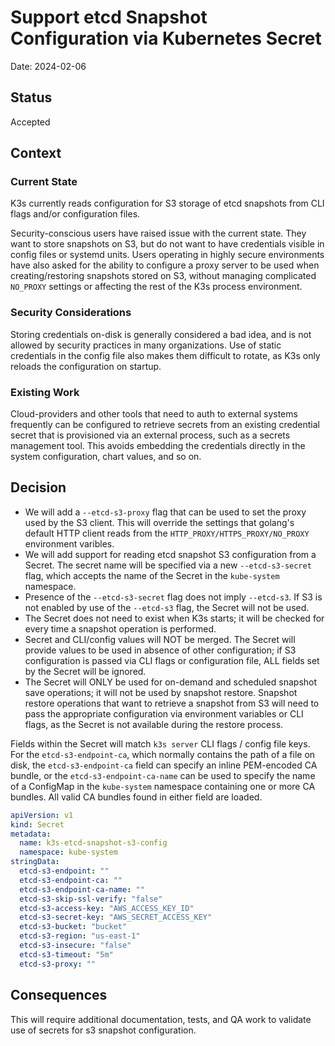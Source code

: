# Support etcd Snapshot Configuration via Kubernetes Secret

Date: 2024-02-06

## Status

Accepted

## Context

### Current State

K3s currently reads configuration for S3 storage of etcd snapshots from CLI flags and/or configuration files.

Security-conscious users have raised issue with the current state. They want to store snapshots on S3, but do not want
to have credentials visible in config files or systemd units. Users operating in highly secure environments have also
asked for the ability to configure a proxy server to be used when creating/restoring snapshots stored on S3, without
managing complicated `NO_PROXY` settings or affecting the rest of the K3s process environment.

### Security Considerations

Storing credentials on-disk is generally considered a bad idea, and is not allowed by security practices in many
organizations. Use of static credentials in the config file also makes them difficult to rotate, as K3s only reloads the
configuration on startup.

### Existing Work

Cloud-providers and other tools that need to auth to external systems frequently can be configured to retrieve secrets
from an existing credential secret that is provisioned via an external process, such as a secrets management tool. This
avoids embedding the credentials directly in the system configuration, chart values, and so on.

## Decision

* We will add a `--etcd-s3-proxy` flag that can be used to set the proxy used by the S3 client. This will override the
  settings that golang's default HTTP client reads from the `HTTP_PROXY/HTTPS_PROXY/NO_PROXY` environment varibles.
* We will add support for reading etcd snapshot S3 configuration from a Secret. The secret name will be specified via a new
  `--etcd-s3-secret` flag, which accepts the name of the Secret in the `kube-system` namespace.
* Presence of the `--etcd-s3-secret` flag does not imply `--etcd-s3`. If S3 is not enabled by use of the `--etcd-s3` flag,
  the Secret will not be used.
* The Secret does not need to exist when K3s starts; it will be checked for every time a snapshot operation is performed.
* Secret and CLI/config values will NOT be merged. The Secret will provide values to be used in absence of other
  configuration; if S3 configuration is passed via CLI flags or configuration file, ALL fields set by the Secret
  will be ignored.
* The Secret will ONLY be used for on-demand and scheduled snapshot save operations; it will not be used by snapshot restore.
  Snapshot restore operations that want to retrieve a snapshot from S3 will need to pass the appropriate configuration
  via environment variables or CLI flags, as the Secret is not available during the restore process.

Fields within the Secret will match `k3s server` CLI flags / config file keys. For the `etcd-s3-endpoint-ca`, which
normally contains the path of a file on disk, the `etcd-s3-endpoint-ca` field can specify an inline PEM-encoded CA
bundle, or the `etcd-s3-endpoint-ca-name` can be used to specify the name of a ConfigMap in the `kube-system` namespace
containing one or more CA bundles. All valid CA bundles found in either field are loaded.

```yaml
apiVersion: v1
kind: Secret
metadata:
  name: k3s-etcd-snapshot-s3-config
  namespace: kube-system
stringData:
  etcd-s3-endpoint: ""
  etcd-s3-endpoint-ca: ""
  etcd-s3-endpoint-ca-name: ""
  etcd-s3-skip-ssl-verify: "false"
  etcd-s3-access-key: "AWS_ACCESS_KEY_ID"
  etcd-s3-secret-key: "AWS_SECRET_ACCESS_KEY"
  etcd-s3-bucket: "bucket"
  etcd-s3-region: "us-east-1"
  etcd-s3-insecure: "false"
  etcd-s3-timeout: "5m"
  etcd-s3-proxy: ""
```

## Consequences

This will require additional documentation, tests, and QA work to validate use of secrets for s3 snapshot configuration.
